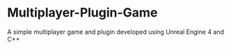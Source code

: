 # Multiplayer-Plugin-Game
A simple multiplayer game and plugin developed using Unreal Engine 4 and C++
